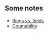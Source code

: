 Some notes
----------

 * [Rings vs. fields](rings-vs-fields.pdf)
 * [Countability](countability.pdf)
